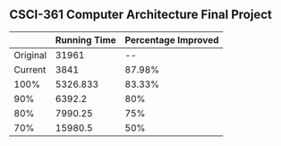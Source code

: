 ## CSCI-361 Computer Architecture Final Project

|          | Running Time | Percentage Improved |
|----------|--------------|---------------------|
| Original | 31961        | --                  |
| Current  | 3841         | 87.98%              |
| 100%     | 5326.833     | 83.33%              |
| 90%      | 6392.2       | 80%                 |
| 80%      | 7990.25      | 75%                 |
| 70%      | 15980.5      | 50%                 |


